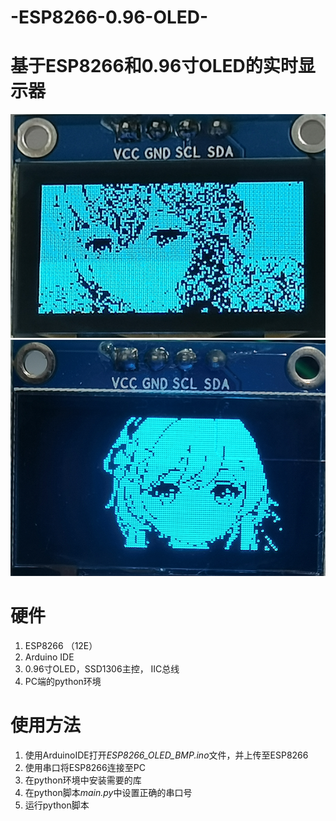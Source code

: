 # -ESP8266-0.96-OLED-
# 基于ESP8266和0.96寸OLED的实时显示器
![Image](pngs/GY.png)
![Image](pngs/Ying.png)

# 硬件
1.  ESP8266 （12E）
2.  Arduino   IDE
3.  0.96寸OLED，SSD1306主控， IIC总线
4.  PC端的python环境
# 使用方法

1. 使用ArduinoIDE打开*ESP8266_OLED_BMP.ino*文件，并上传至ESP8266
2. 使用串口将ESP8266连接至PC
3. 在python环境中安装需要的库
4. 在python脚本*main.py*中设置正确的串口号
5. 运行python脚本
